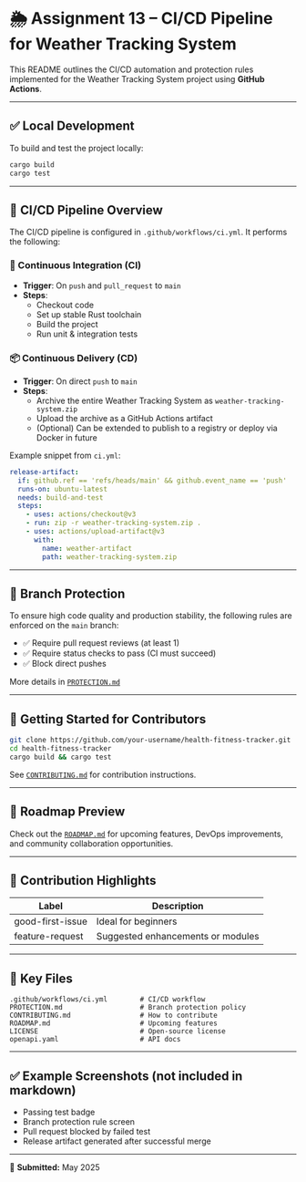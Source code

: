 # 🌦️ Assignment 13 – CI/CD Pipeline for Weather Tracking System

This README outlines the CI/CD automation and protection rules implemented for the Weather Tracking System project using **GitHub Actions**.

---

## ✅ Local Development

To build and test the project locally:

```bash
cargo build
cargo test
```

---

## 🚀 CI/CD Pipeline Overview

The CI/CD pipeline is configured in `.github/workflows/ci.yml`. It performs the following:

### 🔁 Continuous Integration (CI)
- **Trigger**: On `push` and `pull_request` to `main`
- **Steps**:
  - Checkout code
  - Set up stable Rust toolchain
  - Build the project
  - Run unit & integration tests

### 📦 Continuous Delivery (CD)
- **Trigger**: On direct `push` to `main`
- **Steps**:
  - Archive the entire Weather Tracking System as `weather-tracking-system.zip`
  - Upload the archive as a GitHub Actions artifact
  - (Optional) Can be extended to publish to a registry or deploy via Docker in future

Example snippet from `ci.yml`:

```yaml
release-artifact:
  if: github.ref == 'refs/heads/main' && github.event_name == 'push'
  runs-on: ubuntu-latest
  needs: build-and-test
  steps:
    - uses: actions/checkout@v3
    - run: zip -r weather-tracking-system.zip .
    - uses: actions/upload-artifact@v3
      with:
        name: weather-artifact
        path: weather-tracking-system.zip
```

---

## 🔐 Branch Protection

To ensure high code quality and production stability, the following rules are enforced on the `main` branch:

- ✅ Require pull request reviews (at least 1)
- ✅ Require status checks to pass (CI must succeed)
- ✅ Block direct pushes

More details in [`PROTECTION.md`](./PROTECTION.md)

---

## 🤝 Getting Started for Contributors

```bash
git clone https://github.com/your-username/health-fitness-tracker.git
cd health-fitness-tracker
cargo build && cargo test
```

See [`CONTRIBUTING.md`](./CONTRIBUTING.md) for contribution instructions.

---

## 🔮 Roadmap Preview

Check out the [`ROADMAP.md`](./ROADMAP.md) for upcoming features, DevOps improvements, and community collaboration opportunities.

---

## 🌟 Contribution Highlights

| Label              | Description                        |
|-------------------|------------------------------------|
| good-first-issue  | Ideal for beginners                |
| feature-request   | Suggested enhancements or modules |

---

## 📁 Key Files

```
.github/workflows/ci.yml        # CI/CD workflow
PROTECTION.md                   # Branch protection policy
CONTRIBUTING.md                 # How to contribute
ROADMAP.md                      # Upcoming features
LICENSE                         # Open-source license
openapi.yaml                    # API docs
```

---

## ✅ Example Screenshots (not included in markdown)

- Passing test badge
- Branch protection rule screen
- Pull request blocked by failed test
- Release artifact generated after successful merge

---

📅 **Submitted:** May 2025
